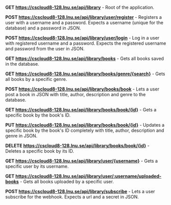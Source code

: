 **GET https://cscloud8-128.lnu.se/api/library** - Root of the application.

**POST https://cscloud8-128.lnu.se/api/library/user/register** - Registers a user with a username and a password. Expects a username (unique for the database) and a password in JSON.

**POST https://cscloud8-128.lnu.se/api/library/user/login** - Log in a user with registered username and a password. Expects the registered username and password from the user in JSON.

**GET https://cscloud8-128.lnu.se/api/library/books** - Gets all books saved in the database.

**GET https://cscloud8-128.lnu.se/api/library/books/genre/{search}** - Gets all books by a specific genre.

**POST https://cscloud8-128.lnu.se/api/library/books/book** - Lets a user post a book in JSON with title, author, description and genre to the database.

**GET https://cscloud8-128.lnu.se/api/library/books/book/{id}** - Gets a specific book by the book's ID.

**PUT https://cscloud8-128.lnu.se/api/library/books/book/{id}** - Updates a specific book by the book's ID completely with title, author, description and genre in JSON.

**DELETE https://cscloud8-128.lnu.se/api/library/books/book/{id}** - Deletes a specific book by its ID.

**GET https://cscloud8-128.lnu.se/api/library/user/{username}** - Gets a specific user by its username. 

**GET https://cscloud8-128.lnu.se/api/library/user/:username/uploaded-books** - Gets all books uploaded by a specific user.

**POST https://cscloud8-128.lnu.se/api/library/subscribe** - Lets a user subscribe for the webhook. Expects a url and a secret in JSON.